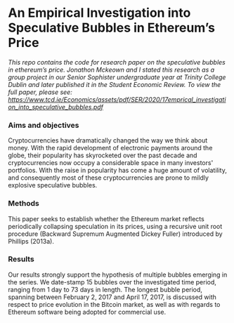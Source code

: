 # An Empirical Investigation into Speculative Bubbles in Ethereum’s Price
*This repo contains the code for research paper on the speculative bubbles in ethereum’s price. Jonathon Mckeown and I stated this research as a group project in our Senior Sophister undergraduate year at Trinity College Dublin and later published it in the Student Economic Review.*
*To view the full paper, please see: https://www.tcd.ie/Economics/assets/pdf/SER/2020/17emprical_investigation_into_speculative_bubbles.pdf*

### Aims and objectives

Cryptocurrencies have dramatically changed the way we think about money. With the rapid development of electronic payments around the globe, their popularity has skyrocketed over the past decade and cryptocurrencies now occupy a considerable space in many investors' portfolios. With the raise in popularity has come a huge amount of volatility, and consequently most of these cryptocurrencies are prone to mildly explosive speculative bubbles.

### Methods

This paper seeks to establish whether the Ethereum market reflects periodically collapsing speculation in its prices, using a recursive unit root procedure (Backward Supremum Augmented Dickey Fuller) introduced by Phillips (2013a).

### Results

Our results strongly support the hypothesis of multiple bubbles emerging in the series. We date-stamp 15 bubbles over the investigated time period, ranging from 1 day to 73 days in length. The longest bubble period, spanning between February 2, 2017 and April 17, 2017, is discussed with respect to price evolution in the Bitcoin market, as well as with regards to Ethereum software being adopted for commercial use.
